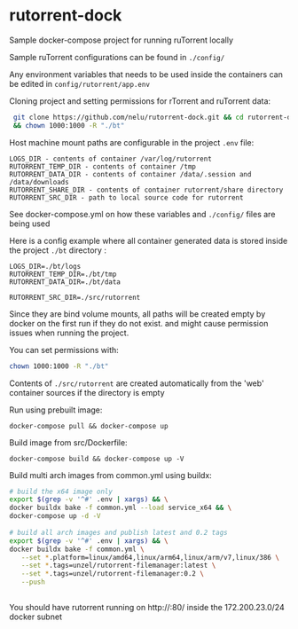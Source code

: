# rutorrent-dock

Sample docker-compose project for running ruTorrent locally

Sample ruTorrent configurations can be found in `./config/`

Any environment variables that needs to be used inside the containers can be edited in `config/rutorrent/app.env`


Cloning project and setting permissions for rTorrent and ruTorrent data:
```bash
 git clone https://github.com/nelu/rutorrent-dock.git && cd rutorrent-dock \
 && chown 1000:1000 -R "./bt"
```

Host machine mount paths are configurable in the project `.env` file:
 ```
 LOGS_DIR - contents of container /var/log/rutorrent
 RUTORRENT_TEMP_DIR - contents of container /tmp
 RUTORRENT_DATA_DIR - contents of container /data/.session and /data/downloads
 RUTORRENT_SHARE_DIR - contents of container rutorrent/share directory
 RUTORRENT_SRC_DIR - path to local source code for rutorrent
 ```
See docker-compose.yml on how these variables and `./config/` files are being used 

Here is a config example where all container generated data is stored inside the project `./bt` directory :
```dotenv
LOGS_DIR=./bt/logs
RUTORRENT_TEMP_DIR=./bt/tmp
RUTORRENT_DATA_DIR=./bt/data

RUTORRENT_SRC_DIR=./src/rutorrent
```
Since they are bind volume mounts, all paths will be created empty by docker on the first run if they do not exist.
and might cause permission issues when running the project.

You can set permissions with:
```bash 
chown 1000:1000 -R "./bt" 
```

Contents of `./src/rutorrent` are created automatically from the 'web' container sources if the directory is empty 


Run using prebuilt image:

``` docker-compose pull && docker-compose up ```


Build image from src/Dockerfile:

 ``` docker-compose build && docker-compose up -V ```

Build multi arch images from common.yml using buildx:

 ``` bash
# build the x64 image only 
export $(grep -v '^#' .env | xargs) && \
docker buildx bake -f common.yml --load service_x64 && \
docker-compose up -d -V
	
# build all arch images and publish latest and 0.2 tags
export $(grep -v '^#' .env | xargs) && \
docker buildx bake -f common.yml \
	--set *.platform=linux/amd64,linux/arm64,linux/arm/v7,linux/386 \
	--set *.tags=unzel/rutorrent-filemanager:latest \
	--set *.tags=unzel/rutorrent-filemanager:0.2 \
	--push
	
 ```


You should have rutorrent running on http://<docker-host>:80/ inside the 172.200.23.0/24 docker subnet
